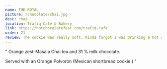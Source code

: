 ```yaml
---
name: THE ROYAL
picture: /chocolate/chai.jpg
desc: chai
location: Trafiq Café & Bakery
link: https://hotchocolatefest.com/trafiq-cafe
order: 21
review: The cookie was really soft. Kinda forgot I was drinking a hot chocolate with this one. I really enjoy chai so i was very happy with this!
---
```


"
Orange zest-Masala Chai tea and 31 % milk chocolate.

Served with an Orange Polvoron (Mexican shortbread cookie.)
"
